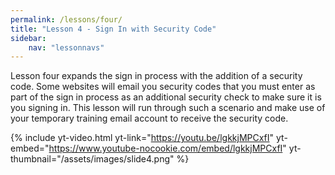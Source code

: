 ```yaml
---
permalink: /lessons/four/
title: "Lesson 4 - Sign In with Security Code"
sidebar:
    nav: "lessonnavs"
---
```


Lesson four expands the sign in process with the addition of a security code. Some websites will email you security codes that you must enter as part of the sign in process as an additional security check to make sure it is you signing in. This lesson will run through such a scenario and make use of your temporary training email account to receive the security code. 

{% include yt-video.html yt-link="https://youtu.be/lgkkjMPCxfI" yt-embed="https://www.youtube-nocookie.com/embed/lgkkjMPCxfI" yt-thumbnail="/assets/images/slide4.png" %}